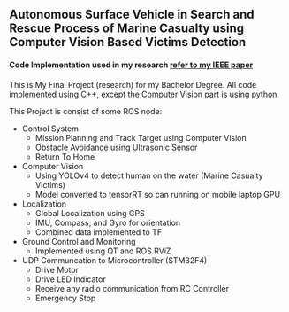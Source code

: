 ## Autonomous Surface Vehicle in Search and Rescue Process of Marine Casualty using Computer Vision Based Victims Detection
#### Code Implementation used in my research [refer to my IEEE paper](https://ieeexplore.ieee.org/document/10037319)

This is My Final Project (research) for my Bachelor Degree.
All code implemented using C++, except the Computer Vision part is using python.

This Project is consist of some ROS node:
- Control System
  - Mission Planning and Track Target using Computer Vision
  - Obstacle Avoidance using Ultrasonic Sensor
  - Return To Home
- Computer Vision
  - Using YOLOv4 to detect human on the water (Marine Casualty Victims)
  - Model converted to tensorRT so can running on mobile laptop GPU
- Localization
  - Global Localization using GPS
  - IMU, Compass, and Gyro for orientation
  - Combined data implemented to TF
- Ground Control and Monitoring
  - Implemented using QT and ROS RViZ
- UDP Communcation to Microcontroller (STM32F4)
  - Drive Motor
  - Drive LED Indicator
  - Receive any radio communication from RC Controller
  - Emergency Stop
 
